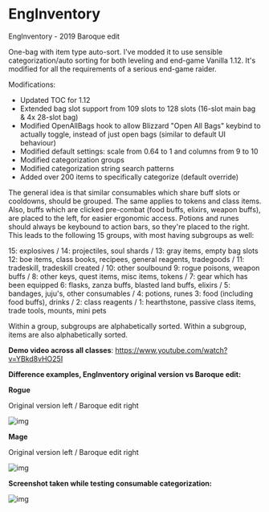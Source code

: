 # EngInventory
EngInventory - 2019 Baroque edit

One-bag with item type auto-sort. I've modded it to use sensible categorization/auto sorting for both leveling and end-game Vanilla 1.12. It's modified for all the requirements of a serious end-game raider.

Modifications:

- Updated TOC for 1.12
- Extended bag slot support from 109 slots to 128 slots (16-slot main bag & 4x 28-slot bag)
- Modified OpenAllBags hook to allow Blizzard "Open All Bags" keybind to actually toggle,
  instead of just open bags (similar to default UI behaviour)
- Modified default settings: scale from 0.64 to 1 and columns from 9 to 10
- Modified categorization groups
- Modified categorization string search patterns
- Added over 200 items to specifically categorize (default override)

The general idea is that similar consumables which share buff slots or cooldowns, should be grouped. The same applies to tokens and class items. Also, buffs which are clicked pre-combat (food buffs, elixirs, weapon buffs), are placed to the left, for easier ergonomic access. Potions and runes should always be keybound to action bars, so they're placed to the right. This leads to the following 15 groups, with most having subgroups as well:

15: explosives / 14: projectiles, soul shards / 13: gray items, empty bag slots
12: boe items, class books, recipees, general reagents, tradegoods / 11: tradeskill, tradeskill created / 10: other soulbound
9: rogue poisons, weapon buffs / 8: other keys, quest items, misc items, tokens / 7: gear which has been equipped
6: flasks, zanza buffs, blasted land buffs, elixirs / 5: bandages, juju's, other consumables / 4: potions, runes
3: food (including food buffs), drinks / 2: class reagents / 1: hearthstone, passive class items, trade tools, mounts, mini pets

Within a group, subgroups are alphabetically sorted.
Within a subgroup, items are also alphabetically sorted.

**Demo video across all classes**: https://www.youtube.com/watch?v=YBkd8vHO25I

**Difference examples, EngInventory original version vs Baroque edit:**

**Rogue**

Original version left / Baroque edit right

![img](https://imgur.com/jCUSbgF.png)

**Mage**

Original version left / Baroque edit right

![img](https://imgur.com/lf0tfw9.png)

**Screenshot taken while testing consumable categorization:**

![img](https://imgur.com/LsXfAPa.png)
